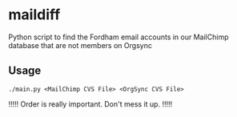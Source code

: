 # maildiff
Python script to find the Fordham email accounts in our MailChimp database that are not members on Orgsync

## Usage
```
./main.py <MailChimp CVS File> <OrgSync CVS File>
```

!!!!! Order is really important. Don't mess it up. !!!!!
